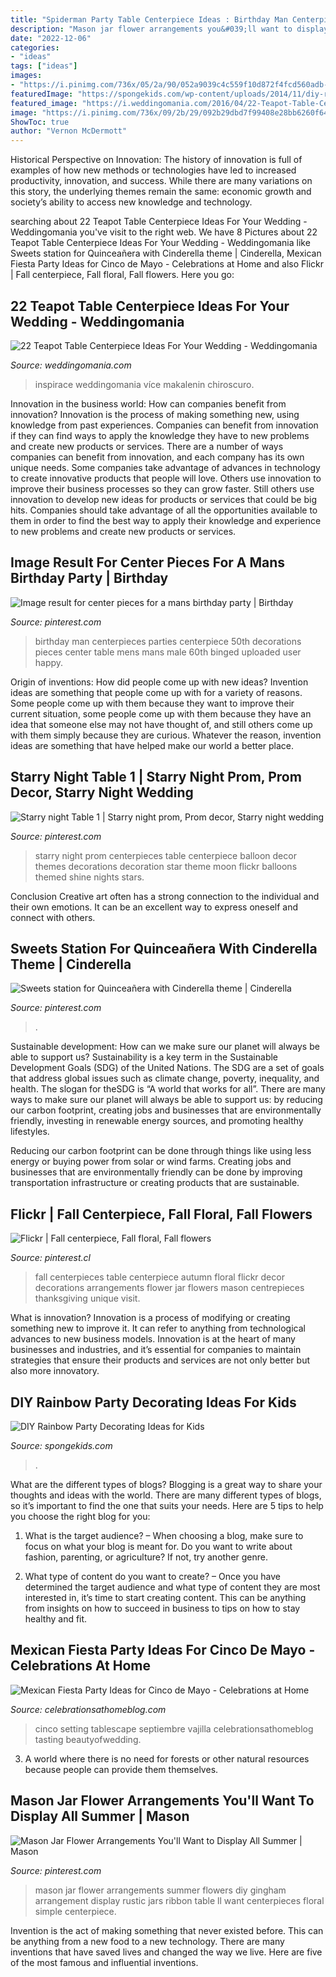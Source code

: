 ```yaml
---
title: "Spiderman Party Table Centerpiece Ideas : Birthday Man Centerpieces Parties Centerpiece 50th Decorations Pieces Center Table Mens Mans Male 60th Binged Uploaded User Happy"
description: "Mason jar flower arrangements you&#039;ll want to display all summer"
date: "2022-12-06"
categories:
- "ideas"
tags: ["ideas"]
images:
- "https://i.pinimg.com/736x/05/2a/90/052a9039c4c559f10d872f4fcd560adb--man-birthday-parties-th-birthday.jpg"
featuredImage: "https://spongekids.com/wp-content/uploads/2014/11/diy-rainbow-party-decorating-ideas/5-rainbow-table-decor.jpg"
featured_image: "https://i.weddingomania.com/2016/04/22-Teapot-Table-Centerpiece-Ideas-For-Your-Wedding-7.jpg"
image: "https://i.pinimg.com/736x/09/2b/29/092b29dbd7f99408e28bb6260f642f7b.jpg"
ShowToc: true
author: "Vernon McDermott"
---
```



Historical Perspective on Innovation:
The history of innovation is full of examples of how new methods or technologies have led to increased productivity, innovation, and success. While there are many variations on this story, the underlying themes remain the same: economic growth and society’s ability to access new knowledge and technology.

	

		
searching about 22 Teapot Table Centerpiece Ideas For Your Wedding - Weddingomania you've visit to the right web. We have 8 Pictures about 22 Teapot Table Centerpiece Ideas For Your Wedding - Weddingomania like Sweets station for Quinceañera with Cinderella theme | Cinderella, Mexican Fiesta Party Ideas for Cinco de Mayo - Celebrations at Home and also Flickr | Fall centerpiece, Fall floral, Fall flowers. Here you go:
		
    
## 22 Teapot Table Centerpiece Ideas For Your Wedding - Weddingomania

<img loading=lazy src="https://i.weddingomania.com/2016/04/22-Teapot-Table-Centerpiece-Ideas-For-Your-Wedding-7.jpg" onerror="this.onerror=null;this.src='https://tse2.mm.bing.net/th?id=OIP.4_OI-jylMVnHUI4oB_KSjgAAAA&amp;pid=15.1';" alt="22 Teapot Table Centerpiece Ideas For Your Wedding - Weddingomania">

_Source: weddingomania.com_

>inspirace weddingomania více makalenin chiroscuro. 

	

Innovation in the business world: How can companies benefit from innovation?
Innovation is the process of making something new, using knowledge from past experiences. Companies can benefit from innovation if they can find ways to apply the knowledge they have to new problems and create new products or services. There are a number of ways companies can benefit from innovation, and each company has its own unique needs. Some companies take advantage of advances in technology to create innovative products that people will love. Others use innovation to improve their business processes so they can grow faster. Still others use innovation to develop new ideas for products or services that could be big hits. Companies should take advantage of all the opportunities available to them in order to find the best way to apply their knowledge and experience to new problems and create new products or services.

    
## Image Result For Center Pieces For A Mans Birthday Party | Birthday

<img loading=lazy src="https://i.pinimg.com/736x/05/2a/90/052a9039c4c559f10d872f4fcd560adb--man-birthday-parties-th-birthday.jpg" onerror="this.onerror=null;this.src='https://tse4.mm.bing.net/th?id=OIP.B5pWWcIOomARNAvCjWLUkAHaJ3&amp;pid=15.1';" alt="Image result for center pieces for a mans birthday party | Birthday">

_Source: pinterest.com_

>birthday man centerpieces parties centerpiece 50th decorations pieces center table mens mans male 60th binged uploaded user happy. 

	

Origin of inventions: How did people come up with new ideas?
Invention ideas are something that people come up with for a variety of reasons. Some people come up with them because they want to improve their current situation, some people come up with them because they have an idea that someone else may not have thought of, and still others come up with them simply because they are curious. Whatever the reason, invention ideas are something that have helped make our world a better place.

    
## Starry Night Table 1 | Starry Night Prom, Prom Decor, Starry Night Wedding

<img loading=lazy src="https://i.pinimg.com/736x/09/2b/29/092b29dbd7f99408e28bb6260f642f7b.jpg" onerror="this.onerror=null;this.src='https://tse2.mm.bing.net/th?id=OIP.UxAf8d9PVOBEQmqlhjJ8owHaK8&amp;pid=15.1';" alt="Starry night Table 1 | Starry night prom, Prom decor, Starry night wedding">

_Source: pinterest.com_

>starry night prom centerpieces table centerpiece balloon decor themes decorations decoration star theme moon flickr balloons themed shine nights stars. 

	

Conclusion
Creative art often has a strong connection to the individual and their own emotions. It can be an excellent way to express oneself and connect with others.

    
## Sweets Station For Quinceañera With Cinderella Theme | Cinderella

<img loading=lazy src="https://i.pinimg.com/736x/74/88/f0/7488f05a54941a6bf8edad7e9c9877c6.jpg" onerror="this.onerror=null;this.src='https://tse4.mm.bing.net/th?id=OIP.gAfujmvnNbu-9GikiLp5ewHaLH&amp;pid=15.1';" alt="Sweets station for Quinceañera with Cinderella theme | Cinderella">

_Source: pinterest.com_

>. 

	

Sustainable development: How can we make sure our planet will always be able to support us?
Sustainability is a key term in the Sustainable Development Goals (SDG) of the United Nations. The SDG are a set of goals that address global issues such as climate change, poverty, inequality, and health. The slogan for theSDG is “A world that works for all”.
There are many ways to make sure our planet will always be able to support us: by reducing our carbon footprint, creating jobs and businesses that are environmentally friendly, investing in renewable energy sources, and promoting healthy lifestyles.

Reducing our carbon footprint can be done through things like using less energy or buying power from solar or wind farms. Creating jobs and businesses that are environmentally friendly can be done by improving transportation infrastructure or creating products that are sustainable.

    
## Flickr | Fall Centerpiece, Fall Floral, Fall Flowers

<img loading=lazy src="https://i.pinimg.com/736x/69/86/fd/6986fda909bbbf45a3a9407135a4e77a--fall-table-centerpieces-fall-table-decorations.jpg" onerror="this.onerror=null;this.src='https://tse4.mm.bing.net/th?id=OIP.yChMsl5rGM9XYhLJ-iSS7AHaLG&amp;pid=15.1';" alt="Flickr | Fall centerpiece, Fall floral, Fall flowers">

_Source: pinterest.cl_

>fall centerpieces table centerpiece autumn floral flickr decor decorations arrangements flower jar flowers mason centrepieces thanksgiving unique visit. 

	

What is innovation?
Innovation is a process of modifying or creating something new to improve it. It can refer to anything from technological advances to new business models. Innovation is at the heart of many businesses and industries, and it’s essential for companies to maintain strategies that ensure their products and services are not only better but also more innovatory.

    
## DIY Rainbow Party Decorating Ideas For Kids

<img loading=lazy src="https://spongekids.com/wp-content/uploads/2014/11/diy-rainbow-party-decorating-ideas/5-rainbow-table-decor.jpg" onerror="this.onerror=null;this.src='https://tse1.mm.bing.net/th?id=OIP.nMuxdESfSZj1uaUReL2v-AHaLI&amp;pid=15.1';" alt="DIY Rainbow Party Decorating Ideas for Kids">

_Source: spongekids.com_

>. 

	

What are the different types of blogs?
Blogging is a great way to share your thoughts and ideas with the world. There are many different types of blogs, so it’s important to find the one that suits your needs. Here are 5 tips to help you choose the right blog for you: 
1. What is the target audience? – When choosing a blog, make sure to focus on what your blog is meant for. Do you want to write about fashion, parenting, or agriculture? If not, try another genre. 

2. What type of content do you want to create? – Once you have determined the target audience and what type of content they are most interested in, it’s time to start creating content. This can be anything from insights on how to succeed in business to tips on how to stay healthy and fit. 


    
## Mexican Fiesta Party Ideas For Cinco De Mayo - Celebrations At Home

<img loading=lazy src="https://celebrationsathomeblog.com/wp-content/uploads/2015/04/cinco-de-mayo-party-table-setting-ideas.jpg" onerror="this.onerror=null;this.src='https://tse4.mm.bing.net/th?id=OIP.vOycMEnH9jVsEBANWRQQagHaKx&amp;pid=15.1';" alt="Mexican Fiesta Party Ideas for Cinco de Mayo - Celebrations at Home">

_Source: celebrationsathomeblog.com_

>cinco setting tablescape septiembre vajilla celebrationsathomeblog tasting beautyofwedding. 

	

3. A world where there is no need for forests or other natural resources because people can provide them themselves. 

    
## Mason Jar Flower Arrangements You&#039;ll Want To Display All Summer | Mason

<img loading=lazy src="https://i.pinimg.com/736x/e7/f8/b6/e7f8b6e97aa31515d5cca2234a27213e.jpg" onerror="this.onerror=null;this.src='https://tse3.mm.bing.net/th?id=OIP.HIvm0B6WrLebh5M0VWWwWgHaLH&amp;pid=15.1';" alt="Mason Jar Flower Arrangements You&#039;ll Want to Display All Summer | Mason">

_Source: pinterest.com_

>mason jar flower arrangements summer flowers diy gingham arrangement display rustic jars ribbon table ll want centerpieces floral simple centerpiece. 

	

Invention is the act of making something that never existed before. This can be anything from a new food to a new technology. There are many inventions that have saved lives and changed the way we live. Here are five of the most famous and influential inventions.

